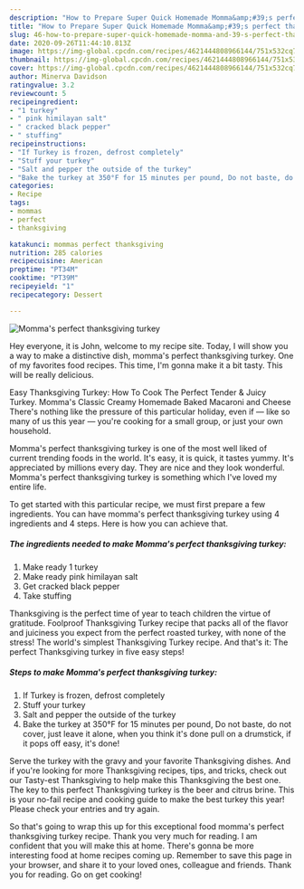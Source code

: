 ```yaml
---
description: "How to Prepare Super Quick Homemade Momma&amp;#39;s perfect thanksgiving turkey"
title: "How to Prepare Super Quick Homemade Momma&amp;#39;s perfect thanksgiving turkey"
slug: 46-how-to-prepare-super-quick-homemade-momma-and-39-s-perfect-thanksgiving-turkey
date: 2020-09-26T11:44:10.813Z
image: https://img-global.cpcdn.com/recipes/4621444808966144/751x532cq70/mommas-perfect-thanksgiving-turkey-recipe-main-photo.jpg
thumbnail: https://img-global.cpcdn.com/recipes/4621444808966144/751x532cq70/mommas-perfect-thanksgiving-turkey-recipe-main-photo.jpg
cover: https://img-global.cpcdn.com/recipes/4621444808966144/751x532cq70/mommas-perfect-thanksgiving-turkey-recipe-main-photo.jpg
author: Minerva Davidson
ratingvalue: 3.2
reviewcount: 5
recipeingredient:
- "1 turkey"
- " pink himilayan salt"
- " cracked black pepper"
- " stuffing"
recipeinstructions:
- "If Turkey is frozen, defrost completely"
- "Stuff your turkey"
- "Salt and pepper the outside of the turkey"
- "Bake the turkey at 350°F for 15 minutes per pound, Do not baste, do not cover, just leave it alone, when you think it&#39;s done pull on a drumstick, if it pops off easy, it&#39;s done!"
categories:
- Recipe
tags:
- mommas
- perfect
- thanksgiving

katakunci: mommas perfect thanksgiving 
nutrition: 285 calories
recipecuisine: American
preptime: "PT34M"
cooktime: "PT39M"
recipeyield: "1"
recipecategory: Dessert

---
```



![Momma&#39;s perfect thanksgiving turkey](https://img-global.cpcdn.com/recipes/4621444808966144/751x532cq70/mommas-perfect-thanksgiving-turkey-recipe-main-photo.jpg)

Hey everyone, it is John, welcome to my recipe site. Today, I will show you a way to make a distinctive dish, momma&#39;s perfect thanksgiving turkey. One of my favorites food recipes. This time, I'm gonna make it a bit tasty. This will be really delicious.

Easy Thanksgiving Turkey: How To Cook The Perfect Tender &amp; Juicy Turkey. Momma&#39;s Classic Creamy Homemade Baked Macaroni and Cheese There&#39;s nothing like the pressure of this particular holiday, even if — like so many of us this year — you&#39;re cooking for a small group, or just your own household.

Momma&#39;s perfect thanksgiving turkey is one of the most well liked of current trending foods in the world. It's easy, it is quick, it tastes yummy. It's appreciated by millions every day. They are nice and they look wonderful. Momma&#39;s perfect thanksgiving turkey is something which I've loved my entire life.


To get started with this particular recipe, we must first prepare a few ingredients. You can have momma&#39;s perfect thanksgiving turkey using 4 ingredients and 4 steps. Here is how you can achieve that.

<!--inarticleads1-->

##### The ingredients needed to make Momma&#39;s perfect thanksgiving turkey:

1. Make ready 1 turkey
1. Make ready  pink himilayan salt
1. Get  cracked black pepper
1. Take  stuffing


Thanksgiving is the perfect time of year to teach children the virtue of gratitude. Foolproof Thanksgiving Turkey recipe that packs all of the flavor and juiciness you expect from the perfect roasted turkey, with none of the stress! The world&#39;s simplest Thanksgiving Turkey recipe. And that&#39;s it: The perfect Thanksgiving turkey in five easy steps! 

<!--inarticleads2-->

##### Steps to make Momma&#39;s perfect thanksgiving turkey:

1. If Turkey is frozen, defrost completely
1. Stuff your turkey
1. Salt and pepper the outside of the turkey
1. Bake the turkey at 350°F for 15 minutes per pound, Do not baste, do not cover, just leave it alone, when you think it&#39;s done pull on a drumstick, if it pops off easy, it&#39;s done!


Serve the turkey with the gravy and your favorite Thanksgiving dishes. And if you&#39;re looking for more Thanksgiving recipes, tips, and tricks, check out our Tasty-est Thanksgiving to help make this Thanksgiving the best one. The key to this perfect Thanksgiving turkey is the beer and citrus brine. This is your no-fail recipe and cooking guide to make the best turkey this year! Please check your entries and try again. 

So that's going to wrap this up for this exceptional food momma&#39;s perfect thanksgiving turkey recipe. Thank you very much for reading. I am confident that you will make this at home. There's gonna be more interesting food at home recipes coming up. Remember to save this page in your browser, and share it to your loved ones, colleague and friends. Thank you for reading. Go on get cooking!
